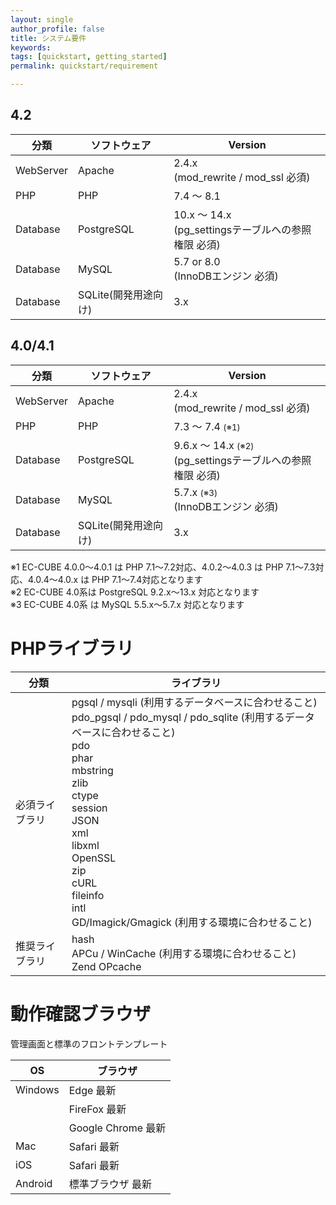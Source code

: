 ```yaml
---
layout: single
author_profile: false
title: システム要件
keywords:
tags: [quickstart, getting_started]
permalink: quickstart/requirement

---
```


## 4.2

| 分類 | ソフトウェア|Version|
|---|-------|---|
|WebServer|Apache |2.4.x <br> (mod_rewrite / mod_ssl 必須) |
|PHP | PHP | 7.4 〜 8.1|
|Database|PostgreSQL| 10.x 〜 14.x <br> (pg_settingsテーブルへの参照権限 必須) |
|Database|MySQL|5.7 or 8.0<br> (InnoDBエンジン 必須) |
|Database|SQLite(開発用途向け) |3.x |

## 4.0/4.1
| 分類 | ソフトウェア|Version|
|---|-------|---|
|WebServer|Apache |2.4.x <br> (mod_rewrite / mod_ssl 必須) |
|PHP | PHP | 7.3 〜 7.4 <small>(※1)</small>|
|Database|PostgreSQL| 9.6.x 〜 14.x <small>(※2)</small><br> (pg_settingsテーブルへの参照権限 必須) |
|Database|MySQL|5.7.x <small>(※3)</small><br> (InnoDBエンジン 必須) |
|Database|SQLite(開発用途向け) |3.x |

※1 EC-CUBE 4.0.0〜4.0.1 は PHP 7.1〜7.2対応、4.0.2〜4.0.3 は PHP 7.1〜7.3対応、4.0.4〜4.0.x は PHP 7.1〜7.4対応となります  
※2 EC-CUBE 4.0系は PostgreSQL 9.2.x〜13.x 対応となります  
※3 EC-CUBE 4.0系 は MySQL 5.5.x〜5.7.x 対応となります

# PHPライブラリ

| 分類 | ライブラリ|
|---|---|
|必須ライブラリ|pgsql / mysqli (利用するデータベースに合わせること) <br> pdo_pgsql / pdo_mysql / pdo_sqlite (利用するデータベースに合わせること) <br> pdo <br> phar <br> mbstring <br> zlib <br> ctype <br> session <br> JSON <br> xml <br> libxml <br> OpenSSL <br> zip <br> cURL <br> fileinfo <br> intl <br> GD/Imagick/Gmagick  (利用する環境に合わせること)|
|推奨ライブラリ|hash <br> APCu / WinCache (利用する環境に合わせること) <br> Zend OPcache |

# 動作確認ブラウザ

管理画面と標準のフロントテンプレート

| OS | ブラウザ|
|---|-------|
|Windows | Edge 最新 |
||FireFox 最新 |
||Google Chrome 最新 |
|Mac|Safari 最新|
|iOS|Safari 最新|
|Android| 標準ブラウザ 最新|
